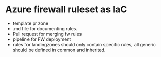 # Azure firewall ruleset as IaC

- template pr zone
- .md file for documenting rules.
- Pull request for merging fw rules
- pipeline for FW deployment
- rules for landingzones should only contain specific rules, all generic should be defined in common and inherited.
